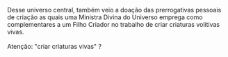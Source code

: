 ﻿Desse universo central, também veio a doação das prerrogativas pessoais de criação as quais uma Ministra Divina do Universo emprega como complementares a um Filho Criador no trabalho de criar criaturas volitivas vivas.<BR><BR>Atenção: "criar criaturas vivas" ?